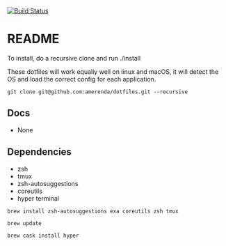[![Build Status](https://travis-ci.com/amerenda/dotfiles.svg?branch=master)](https://travis-ci.com/amerenda/dotfiles)
# README #

To install, do a recursive clone and run ./install

These dotfiles will work equally well on linux and macOS, it will detect the OS and load the correct config for each application.

`git clone git@github.com:amerenda/dotfiles.git --recursive`

## Docs
* None

## Dependencies
* zsh
* tmux
* zsh-autosuggestions 
* coreutils
* hyper terminal

`brew install zsh-autosuggestions exa coreutils zsh tmux`

`brew update`

`brew cask install hyper`
